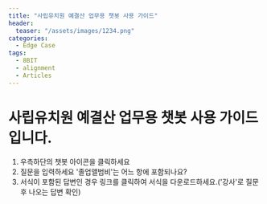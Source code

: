 ```yaml
---
title: "사립유치원 예결산 업무용 챗봇 사용 가이드"
header:
  teaser: "/assets/images/1234.png"
categories:
  - Edge Case
tags:
  - 8BIT
  - alignment
  - Articles
---
```


# 사립유치원 예결산 업무용 챗봇 사용 가이드입니다.

1. 우측하단의 챗봇 아이콘을 클릭하세요
2. 질문을 입력하세요 '졸업앨범비'는 어느 항에 포함되나요?
3. 서식이 포함된 답변인 경우 링크를 클릭하여 서식을 다운로드하세요.('강사'로 질문 후 나오는 답변 확인)


